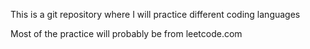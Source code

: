 This is a git repository where I will practice different coding languages

Most of the practice will probably be from leetcode.com